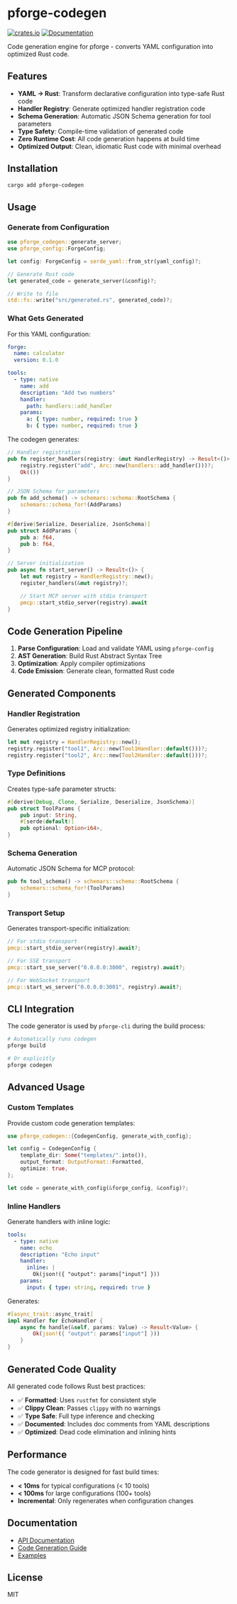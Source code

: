 # pforge-codegen

[![crates.io](https://img.shields.io/crates/v/pforge-codegen.svg)](https://crates.io/crates/pforge-codegen)
[![Documentation](https://docs.rs/pforge-codegen/badge.svg)](https://docs.rs/pforge-codegen)

Code generation engine for pforge - converts YAML configuration into optimized Rust code.

## Features

- **YAML → Rust**: Transform declarative configuration into type-safe Rust code
- **Handler Registry**: Generate optimized handler registration code
- **Schema Generation**: Automatic JSON Schema generation for tool parameters
- **Type Safety**: Compile-time validation of generated code
- **Zero Runtime Cost**: All code generation happens at build time
- **Optimized Output**: Clean, idiomatic Rust code with minimal overhead

## Installation

```bash
cargo add pforge-codegen
```

## Usage

### Generate from Configuration

```rust
use pforge_codegen::generate_server;
use pforge_config::ForgeConfig;

let config: ForgeConfig = serde_yaml::from_str(yaml_config)?;

// Generate Rust code
let generated_code = generate_server(&config)?;

// Write to file
std::fs::write("src/generated.rs", generated_code)?;
```

### What Gets Generated

For this YAML configuration:

```yaml
forge:
  name: calculator
  version: 0.1.0

tools:
  - type: native
    name: add
    description: "Add two numbers"
    handler:
      path: handlers::add_handler
    params:
      a: { type: number, required: true }
      b: { type: number, required: true }
```

The codegen generates:

```rust
// Handler registration
pub fn register_handlers(registry: &mut HandlerRegistry) -> Result<()> {
    registry.register("add", Arc::new(handlers::add_handler()))?;
    Ok(())
}

// JSON Schema for parameters
pub fn add_schema() -> schemars::schema::RootSchema {
    schemars::schema_for!(AddParams)
}

#[derive(Serialize, Deserialize, JsonSchema)]
pub struct AddParams {
    pub a: f64,
    pub b: f64,
}

// Server initialization
pub async fn start_server() -> Result<()> {
    let mut registry = HandlerRegistry::new();
    register_handlers(&mut registry)?;

    // Start MCP server with stdio transport
    pmcp::start_stdio_server(registry).await
}
```

## Code Generation Pipeline

1. **Parse Configuration**: Load and validate YAML using `pforge-config`
2. **AST Generation**: Build Rust Abstract Syntax Tree
3. **Optimization**: Apply compiler optimizations
4. **Code Emission**: Generate clean, formatted Rust code

## Generated Components

### Handler Registration

Generates optimized registry initialization:

```rust
let mut registry = HandlerRegistry::new();
registry.register("tool1", Arc::new(Tool1Handler::default()))?;
registry.register("tool2", Arc::new(Tool2Handler::default()))?;
```

### Type Definitions

Creates type-safe parameter structs:

```rust
#[derive(Debug, Clone, Serialize, Deserialize, JsonSchema)]
pub struct ToolParams {
    pub input: String,
    #[serde(default)]
    pub optional: Option<i64>,
}
```

### Schema Generation

Automatic JSON Schema for MCP protocol:

```rust
pub fn tool_schema() -> schemars::schema::RootSchema {
    schemars::schema_for!(ToolParams)
}
```

### Transport Setup

Generates transport-specific initialization:

```rust
// For stdio transport
pmcp::start_stdio_server(registry).await?;

// For SSE transport
pmcp::start_sse_server("0.0.0.0:3000", registry).await?;

// For WebSocket transport
pmcp::start_ws_server("0.0.0.0:3001", registry).await?;
```

## CLI Integration

The code generator is used by `pforge-cli` during the build process:

```bash
# Automatically runs codegen
pforge build

# Or explicitly
pforge codegen
```

## Advanced Usage

### Custom Templates

Provide custom code generation templates:

```rust
use pforge_codegen::{CodegenConfig, generate_with_config};

let config = CodegenConfig {
    template_dir: Some("templates/".into()),
    output_format: OutputFormat::Formatted,
    optimize: true,
};

let code = generate_with_config(&forge_config, &config)?;
```

### Inline Handlers

Generate handlers with inline logic:

```yaml
tools:
  - type: native
    name: echo
    description: "Echo input"
    handler:
      inline: |
        Ok(json!({ "output": params["input"] }))
    params:
      input: { type: string, required: true }
```

Generates:

```rust
#[async_trait::async_trait]
impl Handler for EchoHandler {
    async fn handle(&self, params: Value) -> Result<Value> {
        Ok(json!({ "output": params["input"] }))
    }
}
```

## Generated Code Quality

All generated code follows Rust best practices:

- ✅ **Formatted**: Uses `rustfmt` for consistent style
- ✅ **Clippy Clean**: Passes `clippy` with no warnings
- ✅ **Type Safe**: Full type inference and checking
- ✅ **Documented**: Includes doc comments from YAML descriptions
- ✅ **Optimized**: Dead code elimination and inlining hints

## Performance

The code generator is designed for fast build times:

- **< 10ms** for typical configurations (< 10 tools)
- **< 100ms** for large configurations (100+ tools)
- **Incremental**: Only regenerates when configuration changes

## Documentation

- [API Documentation](https://docs.rs/pforge-codegen)
- [Code Generation Guide](https://github.com/paiml/pforge/blob/main/docs/ARCHITECTURE.md#code-generation)
- [Examples](https://github.com/paiml/pforge/tree/main/examples)

## License

MIT
